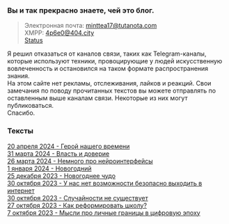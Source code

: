 ### Вы и так прекрасно знаете, чей это блог. 
> Электронная почта: minttea17@tutanota.com  
XMPP: 4p6e0@404.city  
> [Status](https://join.status.im/u/0x04e6a912372a681ae8683ee030b2a6baea057520812110070be5f5213559e1af0f4dfeb3c920cbfe35f1e8825d0599a7d7fd31866f8c7e829c22d09b45fc3780a0)

Я решил отказаться от каналов связи, таких как Telegram-каналы, которые используют техники, провоцирующие у людей искусственную вовлеченность и остановился на таком формате распространения знания.  
На этом сайте нет рекламы, отслеживания, лайков и реакций. Свои замечания по поводу прочитанных текстов вы можете отправлять по оставленным выше каналам связи. Некоторые из них могут публиковаться.  
Спасибо.
### Тексты
[20 апреля 2024 - Герой нашего времени](/200424)  
[31 марта 2024 - Власть и доверие](/310324)  
[26 марта 2024 - Немного про нейроинтерфейсы](/260324)  
[1 января 2024 - Новогодний](/010124)  
[25 декабря 2023 - Новогоднее чудо](/251223)  
[30 октября 2023 - У нас нет возможности безопасно выходить в интернет](/301023_2)  
[30 октября 2023 - Случайности не существует](/301023)  
[27 октября 2023 - Как реформировать школу?](/271023)  
[7 октября 2023 - Мысли про личные границы в цифровую эпоху](/071023)
